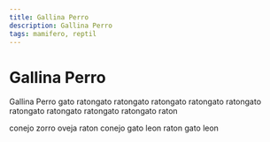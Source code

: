 ```yaml
---
title: Gallina Perro
description: Gallina Perro
tags: mamifero, reptil
---
```


# Gallina Perro

Gallina Perro gato ratongato ratongato ratongato ratongato ratongato ratongato ratongato ratongato ratongato raton

conejo zorro oveja raton conejo gato leon raton gato leon